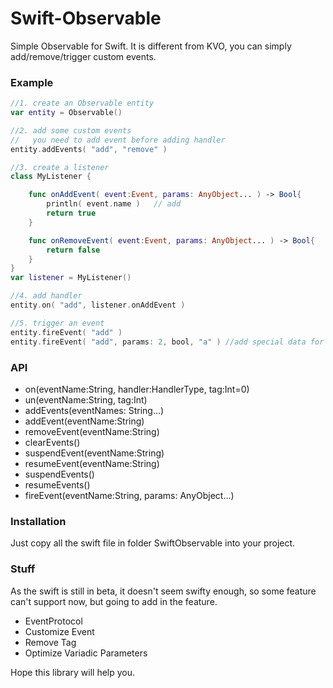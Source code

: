 Swift-Observable
================

Simple Observable for Swift. It is different from KVO, you can simply add/remove/trigger custom events.

### Example
```swift
//1. create an Observable entity
var entity = Observable()

//2. add some custom events
//   you need to add event before adding handler
entity.addEvents( "add", "remove" ) 

//3. create a listener
class MyListener {

    func onAddEvent( event:Event, params: AnyObject... ) -> Bool{
        println( event.name )   // add
        return true
    }

    func onRemoveEvent( event:Event, params: AnyObject... ) -> Bool{
        return false
    }
}
var listener = MyListener()

//4. add handler
entity.on( "add", listener.onAddEvent )

//5. trigger an event
entity.fireEvent( "add" )
entity.fireEvent( "add", params: 2, bool, "a" ) //add special data for this event
```

### API

- on(eventName:String, handler:HandlerType, tag:Int=0)
- un(eventName:String, tag:Int)
- addEvents(eventNames: String...)
- addEvent(eventName:String)
- removeEvent(eventName:String)
- clearEvents()
- suspendEvent(eventName:String)
- resumeEvent(eventName:String)
- suspendEvents()
- resumeEvents()
- fireEvent(eventName:String, params: AnyObject...)

### Installation
Just copy all the swift file in folder SwiftObservable into your project.


### Stuff
As the swift is still in beta, it doesn't seem swifty enough, so some feature can't support now, but going to add in the feature.

- EventProtocol
- Customize Event
- Remove Tag
- Optimize Variadic Parameters 



Hope this library will help you.


